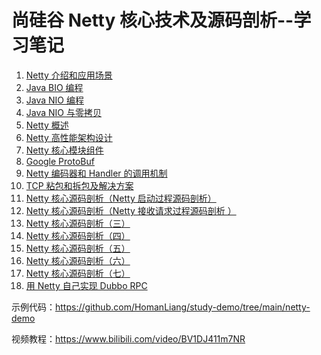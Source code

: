 # 尚硅谷 Netty 核心技术及源码剖析--学习笔记

1. [Netty 介绍和应用场景](https://github.com/HomanLiang/study-demo/blob/main/netty-demo/document/chapter1.md)
2. [Java BIO 编程]( https://github.com/HomanLiang/study-demo/blob/main/netty-demo/document/chapter2.md )
3. [Java NIO 编程]( https://github.com/HomanLiang/study-demo/blob/main/netty-demo/document/chapter3.md )
4. [Java NIO 与零拷贝]( https://github.com/HomanLiang/study-demo/blob/main/netty-demo/document/chapter4.md )
5. [Netty 概述]( https://github.com/HomanLiang/study-demo/blob/main/netty-demo/document/chapter5.md )
6. [Netty 高性能架构设计]( https://github.com/HomanLiang/study-demo/blob/main/netty-demo/document/chapter6.md )
7. [Netty 核心模块组件]( https://github.com/HomanLiang/study-demo/blob/main/netty-demo/document/chapter7.md )
8. [Google ProtoBuf]( https://github.com/HomanLiang/study-demo/blob/main/netty-demo/document/chapter8.md )
9. [Netty 编码器和 Handler 的调用机制]( https://github.com/HomanLiang/study-demo/blob/main/netty-demo/document/chapter9.md )
10. [TCP 粘包和拆包及解决方案]( https://github.com/HomanLiang/study-demo/blob/main/netty-demo/document/chapter10.md )
11. [Netty 核心源码剖析（Netty 启动过程源码剖析）]( https://github.com/HomanLiang/study-demo/blob/main/netty-demo/document/chapter11.md )
12. [Netty 核心源码剖析（Netty 接收请求过程源码剖析 ）]( https://github.com/HomanLiang/study-demo/blob/main/netty-demo/document/chapter12.md )
13. [Netty 核心源码剖析（三）]( https://github.com/HomanLiang/study-demo/blob/main/netty-demo/document/chapter13.md )
14. [Netty 核心源码剖析（四）]( https://github.com/HomanLiang/study-demo/blob/main/netty-demo/document/chapter14.md )
15. [Netty 核心源码剖析（五）]( https://github.com/HomanLiang/study-demo/blob/main/netty-demo/document/chapter15.md )
16. [Netty 核心源码剖析（六）]( https://github.com/HomanLiang/study-demo/blob/main/netty-demo/document/chapter16.md )
17. [Netty 核心源码剖析（七）]( https://github.com/HomanLiang/study-demo/blob/main/netty-demo/document/chapter17.md )
18. [用 Netty 自己实现 Dubbo RPC]( https://github.com/HomanLiang/study-demo/blob/main/netty-demo/document/chapter18.md )



示例代码：https://github.com/HomanLiang/study-demo/tree/main/netty-demo

视频教程：https://www.bilibili.com/video/BV1DJ411m7NR